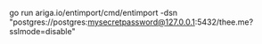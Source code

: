 go run ariga.io/entimport/cmd/entimport  -dsn "postgres://postgres:mysecretpassword@127.0.0.1:5432/thee.me?sslmode=disable"